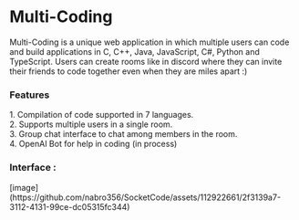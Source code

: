 # Multi-Coding

Multi-Coding is a unique web application in which multiple users can code and build applications in C, C++, Java, JavaScript, C#, Python and TypeScript. Users can create rooms like in discord where they can invite their friends to code together even when they are miles apart :)

<h3>Features</h3>
1. Compilation of code supported in 7 languages.</br>
2. Supports multiple users in a single room.</br>
3. Group chat interface to chat among members in the room.</br>
4. OpenAI Bot for help in coding (in process)</br>

<h3>Interface :</h3>
[image](https://github.com/nabro356/SocketCode/assets/112922661/2f3139a7-3112-4131-99ce-dc05315fc344)

